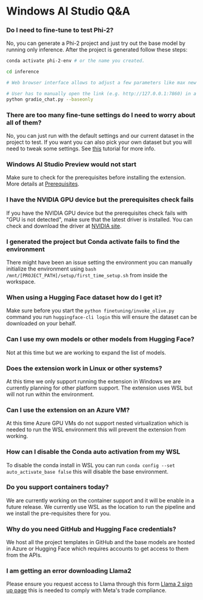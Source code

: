 # Windows AI Studio Q&A

### Do I need to fine-tune to test Phi-2?

No, you can generate a Phi-2 project and just try out the base model by running only inference. After the project is generated follow these steps:

```bash 
conda activate phi-2-env # or the name you created.

cd inference

# Web browser interface allows to adjust a few parameters like max new token length, temperature and so on.

# User has to manually open the link (e.g. http://127.0.0.1:7860) in a browser after gradio initiates the connections.
python gradio_chat.py --baseonly
```

### There are too many fine-tune settings do I need to worry about all of them?

No, you can just run with the default settings and our current dataset in the project to test. If you want you can also pick your own dataset but you will need to tweak some settings. See [this](walkthrough-hf-dataset.md) tutorial for more info.

### Windows AI Studio Preview would not start

Make sure to check for the prerequisites before installing the extension. More details at [Prerequisites](README.md#prerequisites).

### I have the NVIDIA GPU device but the prerequisites check fails

If you have the NVIDIA GPU device but the prerequisites check fails with "GPU is not detected", make sure that the latest driver is installed. You can check and download the driver at [NVIDIA site](https://www.nvidia.com/Download/index.aspx?lang=en-us).

### I generated the project but Conda activate fails to find the environment

There might have been an issue setting the environment you can manually initialize the environment using `bash /mnt/[PROJECT_PATH]/setup/first_time_setup.sh` from inside the workspace.

### When using a Hugging Face dataset how do I get it?

Make sure before you start the `python finetuning/invoke_olive.py` command you run `huggingface-cli login` this will ensure the dataset can be downloaded on your behalf.

### Can I use my own models or other models from Hugging Face?

Not at this time but we are working to expand the list of models.

### Does the extension work in Linux or other systems?

At this time we only support running the extension in Windows we are currently planning for other platform support. The extension uses WSL but will not run within the environment.

### Can I use the extension on an Azure VM?

At this time Azure GPU VMs do not support nested virtualization which is needed to run the WSL environment this will prevent the extension from working.

### How can I disable the Conda auto activation from my WSL

To disable the conda install in WSL you can run `conda config --set auto_activate_base false` this will disable the base environment.

### Do you support containers today?

We are currently working on the container support and it will be enable in a future release. We currently use WSL as the location to run the pipeline and we install the pre-requisites there for you. 

### Why do you need GitHub and Hugging Face credentials?

We host all the project templates in GitHub and the base models are hosted in Azure or Hugging Face which requires accounts to get access to them from the APIs.

### I am getting an error downloading Llama2

Please ensure you request access to Llama through this form [Llama 2 sign up page](https://github.com/llama2-onnx/signup) this is needed to comply with Meta's trade compliance.